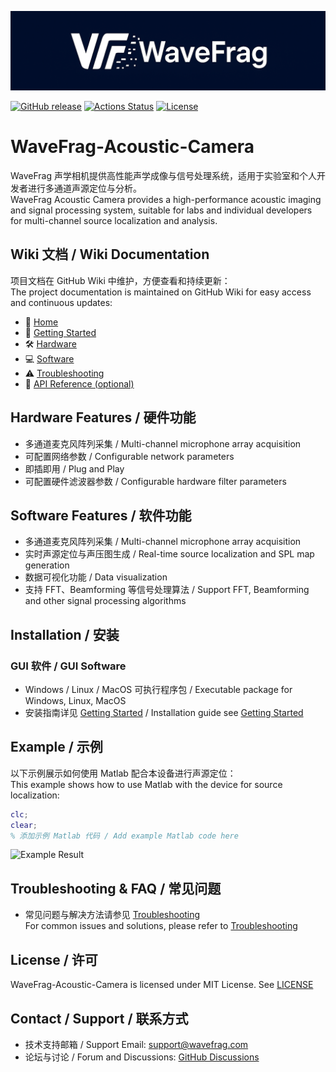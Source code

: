 ![WaveFrag Logo](docs/images/WF_Rev001.png)

[![GitHub release](https://img.shields.io/github/v/release/wavefrag/WaveFrag-Acoustic-Camera)](https://github.com/wavefrag/WaveFrag-Acoustic-Camera/releases)
[![Actions Status](https://github.com/wavefrag/WaveFrag-Acoustic-Camera/actions/workflows/tests.yml/badge.svg)](https://github.com/wavefrag/WaveFrag-Acoustic-Camera/actions)
[![License](https://img.shields.io/github/license/wavefrag/WaveFrag-Acoustic-Camera)](LICENSE)

# WaveFrag-Acoustic-Camera
WaveFrag 声学相机提供高性能声学成像与信号处理系统，适用于实验室和个人开发者进行多通道声源定位与分析。  
WaveFrag Acoustic Camera provides a high-performance acoustic imaging and signal processing system, suitable for labs and individual developers for multi-channel source localization and analysis.

## Wiki 文档 / Wiki Documentation
项目文档在 GitHub Wiki 中维护，方便查看和持续更新：  
The project documentation is maintained on GitHub Wiki for easy access and continuous updates:
- 📖 [Home](https://github.com/wavefrag/WaveFrag-Acoustic-Camera/wiki/Home)
- 🚀 [Getting Started](https://github.com/wavefrag/WaveFrag-Acoustic-Camera/wiki/Getting_Started)
- 🛠 [Hardware](https://github.com/wavefrag/WaveFrag-Acoustic-Camera/wiki/Hardware)
- 💻 [Software](https://github.com/wavefrag/WaveFrag-Acoustic-Camera/wiki/Software)
- ⚠️ [Troubleshooting](https://github.com/wavefrag/WaveFrag-Acoustic-Camera/wiki/Troubleshooting)
- 📑 [API Reference (optional)](https://github.com/wavefrag/WaveFrag-Acoustic-Camera/wiki/API_Reference)

## Hardware Features / 硬件功能
- 多通道麦克风阵列采集 / Multi-channel microphone array acquisition
- 可配置网络参数 / Configurable network parameters
- 即插即用 / Plug and Play
- 可配置硬件滤波器参数 / Configurable hardware filter parameters

## Software Features / 软件功能
- 多通道麦克风阵列采集 / Multi-channel microphone array acquisition
- 实时声源定位与声压图生成 / Real-time source localization and SPL map generation
- 数据可视化功能 / Data visualization
- 支持 FFT、Beamforming 等信号处理算法 / Support FFT, Beamforming and other signal processing algorithms

## Installation / 安装
### GUI 软件 / GUI Software
- Windows / Linux / MacOS 可执行程序包 / Executable package for Windows, Linux, MacOS
- 安装指南详见 [Getting Started](https://github.com/wavefrag/WaveFrag-Acoustic-Camera/wiki/Getting_Started) / Installation guide see [Getting Started](https://github.com/wavefrag/WaveFrag-Acoustic-Camera/wiki/Getting_Started)

## Example / 示例
以下示例展示如何使用 Matlab 配合本设备进行声源定位：  
This example shows how to use Matlab with the device for source localization:

```matlab
clc;
clear;
% 添加示例 Matlab 代码 / Add example Matlab code here
```

![Example Result](docs/images/example_result.png)

## Troubleshooting & FAQ / 常见问题
- 常见问题与解决方法请参见 [Troubleshooting](https://github.com/wavefrag/WaveFrag-Acoustic-Camera/wiki/Troubleshooting)  
For common issues and solutions, please refer to [Troubleshooting](https://github.com/wavefrag/WaveFrag-Acoustic-Camera/wiki/Troubleshooting)

## License / 许可
WaveFrag-Acoustic-Camera is licensed under MIT License. See [LICENSE](LICENSE)

## Contact / Support / 联系方式
- 技术支持邮箱 / Support Email: support@wavefrag.com
- 论坛与讨论 / Forum and Discussions: [GitHub Discussions](https://github.com/wavefrag/WaveFrag-Acoustic-Camera/discussions)

